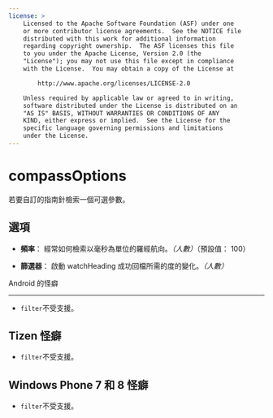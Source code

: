 ```yaml
---
license: >
    Licensed to the Apache Software Foundation (ASF) under one
    or more contributor license agreements.  See the NOTICE file
    distributed with this work for additional information
    regarding copyright ownership.  The ASF licenses this file
    to you under the Apache License, Version 2.0 (the
    "License"); you may not use this file except in compliance
    with the License.  You may obtain a copy of the License at

        http://www.apache.org/licenses/LICENSE-2.0

    Unless required by applicable law or agreed to in writing,
    software distributed under the License is distributed on an
    "AS IS" BASIS, WITHOUT WARRANTIES OR CONDITIONS OF ANY
    KIND, either express or implied.  See the License for the
    specific language governing permissions and limitations
    under the License.
---
```


# compassOptions

若要自訂的指南針檢索一個可選參數。

## 選項

*   **頻率**： 經常如何檢索以毫秒為單位的羅經航向。*（人數）*（預設值： 100）

*   **篩選器**： 啟動 watchHeading 成功回檔所需的度的變化。*（人數）*

Android 的怪癖

---

*   `filter`不受支援。

## Tizen 怪癖

*   `filter`不受支援。

## Windows Phone 7 和 8 怪癖

*   `filter`不受支援。
